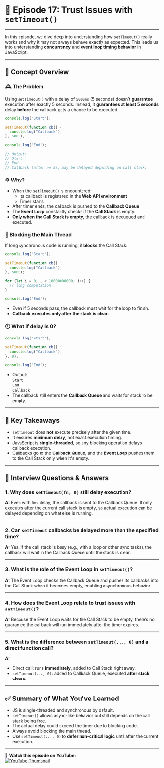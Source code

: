 # 📘 Episode 17: Trust Issues with `setTimeout()`

---

In this episode, we dive deep into understanding how `setTimeout()` really works and why it may not always behave exactly as expected. This leads us into understanding **concurrency** and **event loop timing behavior** in JavaScript.

---

## 🧠 Concept Overview

### 🕰️ The Problem

Using `setTimeout()` with a delay of `5000ms` (5 seconds) doesn’t **guarantee** execution after exactly 5 seconds. Instead, it **guarantees at least 5 seconds** delay **before** the callback gets a chance to be executed.

```js
console.log("Start");

setTimeout(function cb() {
  console.log("Callback");
}, 5000);

console.log("End");

// Output:
// Start
// End
// Callback (after >= 5s, may be delayed depending on call stack)
```

### ⚙️ Why?

- When the `setTimeout()` is encountered:
  - Its callback is registered in the **Web API environment**
  - Timer starts
- After timer ends, the callback is pushed to the **Callback Queue**
- The **Event Loop** constantly checks if the **Call Stack** is empty.
- **Only when the Call Stack is empty**, the callback is dequeued and executed.

### 🧱 Blocking the Main Thread

If long synchronous code is running, it **blocks** the Call Stack:

```js
console.log("Start");

setTimeout(function cb() {
  console.log("Callback");
}, 5000);

for (let i = 0; i < 10000000000; i++) {
  // long computation
}

console.log("End");
```

- Even if 5 seconds pass, the callback must wait for the loop to finish.
- **Callback executes only after the stack is clear.**

### 🕛 What if delay is 0?

```js
console.log("Start");

setTimeout(function cb() {
  console.log("Callback");
}, 0);

console.log("End");
```

- Output:  
  `Start`  
  `End`  
  `Callback`
- The callback still enters the **Callback Queue** and waits for stack to be empty.

---

## 📌 Key Takeaways

- `setTimeout` does **not** execute precisely after the given time.
- It ensures **minimum delay**, not exact execution timing.
- JavaScript is **single-threaded**, so any blocking operation delays callback execution.
- Callbacks go to the **Callback Queue**, and the **Event Loop** pushes them to the Call Stack only when it's empty.

---

## 💬 Interview Questions & Answers

### 1. Why does `setTimeout(fn, 0)` still delay execution?

**A:** Even with `0ms` delay, the callback is sent to the Callback Queue. It only executes after the current call stack is empty, so actual execution can be delayed depending on what else is running.

---

### 2. Can `setTimeout` callbacks be delayed more than the specified time?

**A:** Yes. If the call stack is busy (e.g., with a loop or other sync tasks), the callback will wait in the Callback Queue until the stack is clear.

---

### 3. What is the role of the Event Loop in `setTimeout()`?

**A:** The Event Loop checks the Callback Queue and pushes its callbacks into the Call Stack when it becomes empty, enabling asynchronous behavior.

---

### 4. How does the Event Loop relate to trust issues with `setTimeout()`?

**A:** Because the Event Loop waits for the Call Stack to be empty, there’s no guarantee the callback will run immediately after the timer expires.

---

### 5. What is the difference between `setTimeout(..., 0)` and a direct function call?

**A:**  
- Direct call: runs **immediately**, added to Call Stack right away.
- `setTimeout(..., 0)`: added to Callback Queue, executed **after stack clears**.

---

## ✅ Summary of What You've Learned

- JS is single-threaded and synchronous by default.
- `setTimeout()` allows async-like behavior but still depends on the call stack being free.
- The actual delay could exceed the timer due to blocking code.
- Always avoid blocking the main thread.
- Use `setTimeout(..., 0)` to **defer non-critical logic** until after the current execution.

---

🎥 **Watch this episode on YouTube:**  
[![YouTube Thumbnail](https://img.youtube.com/vi/nqsPmuicJJc/0.jpg)](https://www.youtube.com/watch?v=nqsPmuicJJc&ab_channel=AkshaySaini)